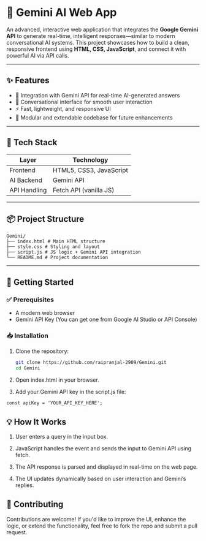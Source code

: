 # 🌟 Gemini AI Web App

An advanced, interactive web application that integrates the **Google Gemini API** to generate real-time, intelligent responses—similar to modern conversational AI systems. This project showcases how to build a clean, responsive frontend using **HTML, CSS, JavaScript**, and connect it with powerful AI via API calls.

---

## ✨ Features

- 🔮 Integration with Gemini API for real-time AI-generated answers
- 💬 Conversational interface for smooth user interaction
- ⚡ Fast, lightweight, and responsive UI
- 🧠 Modular and extendable codebase for future enhancements

---

## 🔧 Tech Stack

| Layer        | Technology        |
|--------------|-------------------|
| Frontend     | HTML5, CSS3, JavaScript |
| AI Backend   | Gemini API        |
| API Handling | Fetch API (vanilla JS) |

---

## 📦 Project Structure
```
Gemini/
├── index.html # Main HTML structure
├── style.css # Styling and layout
├── script.js # JS logic + Gemini API integration
└── README.md # Project documentation
```

---

## 🚀 Getting Started

### ✅ Prerequisites

- A modern web browser
- Gemini API Key (You can get one from Google AI Studio or API Console)

### 📥 Installation

1. Clone the repository:
   ```bash
   git clone https://github.com/raipranjal-2909/Gemini.git
   cd Gemini
   ```
2. Open index.html in your browser.

3. Add your Gemini API key in the script.js file:
  ```
  const apiKey = 'YOUR_API_KEY_HERE';
  ```

## 💡 How It Works
1. User enters a query in the input box.

2. JavaScript handles the event and sends the input to Gemini API using fetch.

3. The API response is parsed and displayed in real-time on the web page.

4. The UI updates dynamically based on user interaction and Gemini’s replies.

## 🤝 Contributing
Contributions are welcome! If you'd like to improve the UI, enhance the logic, or extend the functionality, feel free to fork the repo and submit a pull request.

